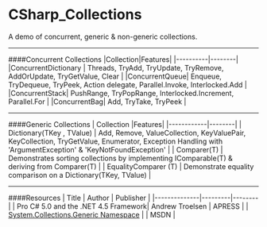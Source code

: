 # CSharp_Collections
A demo of concurrent, generic &amp; non-generic collections.

---
####Concurrent Collections
|Collection|Features|
|----------|--------|
|ConcurrentDictionary | Threads, TryAdd, TryUpdate, TryRemove, AddOrUpdate, TryGetValue, Clear |
|ConcurrentQueue| Enqueue, TryDequeue, TryPeek, Action delegate, Parallel.Invoke, Interlocked.Add |
|ConcurrentStack| PushRange, TryPopRange, Interlocked.Increment, Parallel.For |
|ConcurrentBag| Add, TryTake, TryPeek |

---
####Generic Collections
| Collection |Features|
|------------|--------|
| Dictionary(TKey , TValue) | Add, Remove, ValueCollection, KeyValuePair, KeyCollection, TryGetValue, Enumerator, Exception Handling with 'ArgumentException' & 'KeyNotFoundException' |
| Comparer(T) | Demonstrates sorting collections by implementing IComparable(T) & deriving from Comparer(T) |
| EqualityComparer (T) | Demonstrate equality comparison on a Dictionary(TKey, TValue) |

---
####Resources
| Title | Author | Publisher |
|--------------|---------|--------|
| Pro C# 5.0 and the .NET 4.5 Framework| Andrew Troelsen | APRESS |
| [System.Collections.Generic Namespace](https://msdn.microsoft.com/en-us/library/system.collections.generic(v=vs.110).aspx) |  | MSDN |

